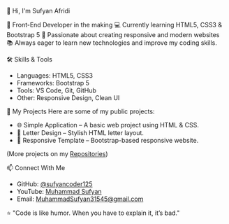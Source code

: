 👋 Hi, I'm Sufyan Afridi

🚀 Front-End Developer in the making 
💻 Currently learning HTML5, CSS3 & Bootstrap 5 
🎯 Passionate about creating responsive and modern websites  
📚 Always eager to learn new technologies and improve my coding skills.

🛠 Skills & Tools
- Languages: HTML5, CSS3
- Frameworks: Bootstrap 5
- Tools: VS Code, Git, GitHub
- Other: Responsive Design, Clean UI

📌 My Projects
Here are some of my public projects:
- 🌐 Simple Application – A basic web project using HTML & CSS.
- 📄 Letter Design – Stylish HTML letter layout.
- 📱 Responsive Template – Bootstrap-based responsive website.

(More projects on my [Repositories](https://github.com/sufyancoder125?tab=repositories))

📫 Connect With Me
- GitHub: [@sufyancoder125](https://github.com/sufyancoder125)
- YouTube: [Muhammad Sufyan](https://www.youtube.com/@MuhammadSufyan-31545)
- Email: MuhammadSufyan31545@gmail.com

  
⭐ "Code is like humor. When you have to explain it, it’s bad."
